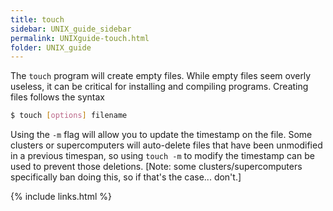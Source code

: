 ```yaml
---
title: touch
sidebar: UNIX_guide_sidebar
permalink: UNIXguide-touch.html
folder: UNIX_guide
---
```


The `touch` program will create empty files.
While empty files seem overly useless, it can be critical for installing and
compiling programs.
Creating files follows the syntax
```bash
$ touch [options] filename
```
Using the `-m` flag will allow you to update the timestamp on the file.
Some clusters or supercomputers will auto-delete files that have been
unmodified in a previous timespan, so using `touch -m` to modify the timestamp
can be used to prevent those deletions.
[Note: some clusters/supercomputers specifically ban doing this, so if that's 
the case... don't.]

{% include links.html %}
